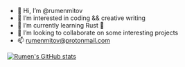 - 👋 Hi, I’m @rumenmitov
- 👀 I’m interested in coding && creative writing
- 🌱 I’m currently learning Rust 🦀
- 💞️ I’m looking to collaborate on some interesting projects
- 📫 rumenmitov@protonmail.com

[![Rumen's GitHub stats](https://github-readme-stats.vercel.app/api?username=rumenmitov&theme=dracula)](https://github.com/anuraghazra/github-readme-stats)
